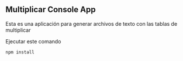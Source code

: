 ## Multiplicar Console App

Esta es una aplicación para generar archivos de texto con las tablas de multiplicar

Ejecutar este comando

```
npm install
```